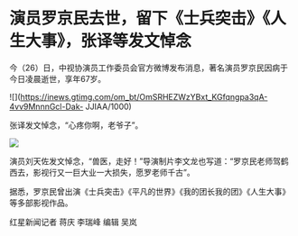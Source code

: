 # 演员罗京民去世，留下《士兵突击》《人生大事》，张译等发文悼念

今（26）日，中视协演员工作委员会官方微博发布消息，著名演员罗京民因病于今日凌晨逝世，享年67岁。

![](https://inews.gtimg.com/om_bt/OmSRHEZWzYBxt_KGfqngpa3qA-4vv9MnnnGcl-Dak-
JJIAA/1000)

张译发文悼念，“心疼你啊，老爷子”。

![](https://inews.gtimg.com/om_bt/OJeDP6Inh6756exoRF0je6Nmb1VQKwydQNUCii1DJVhWwAA/1000)

演员刘天佐发文悼念，“兽医，走好！”导演制片李文龙也写道：“罗京民老师驾鹤西去，影视行又一巨大业一大损失，愿罗老师千古”。

据悉，罗京民曾出演《士兵突击》《平凡的世界》《我的团长我的团》《人生大事》等多部影视作品。

红星新闻记者 蒋庆 李瑞峰 编辑 吴岚

